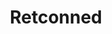 ---
title: Retconned
crosslinks:
- MandelaEffect
- TopMindsOfReddit
- chrisolivertimes
- conspiracy
- C_S_T
- Glitch_in_the_Matrix
- BANdelaEffect
- DimensionalJumping
- HistoryPorn
- MandalaEffectsME
- Mandela_Effect
- WhatIsAMandelaEffect
- worldnews
- Mandelaeffectdecoded
- holofractal
- Paranormal
- autotldr
- nosleep
- ShitAmericansSay
- Electromagnetics
---